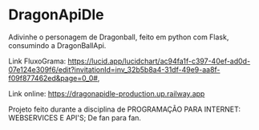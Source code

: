 # DragonApiDle

Adivinhe o personagem de Dragonball, feito em python com Flask, consumindo a DragonBallApi.


Link FluxoGrama: https://lucid.app/lucidchart/ac94fa1f-c397-40ef-ad0d-07e124e309f6/edit?invitationId=inv_32b5b8a4-31df-49e9-aa8f-f09f877462ed&page=0_0#,



Link online: https://dragonapidle-production.up.railway.app

Projeto feito durante a disciplina de PROGRAMAÇÃO PARA INTERNET: WEBSERVICES E API'S;
De fan para fan.
